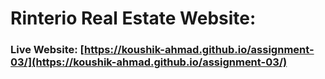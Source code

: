 # Rinterio Real Estate Website:

### Live Website: [https://koushik-ahmad.github.io/assignment-03/](https://koushik-ahmad.github.io/assignment-03/)
